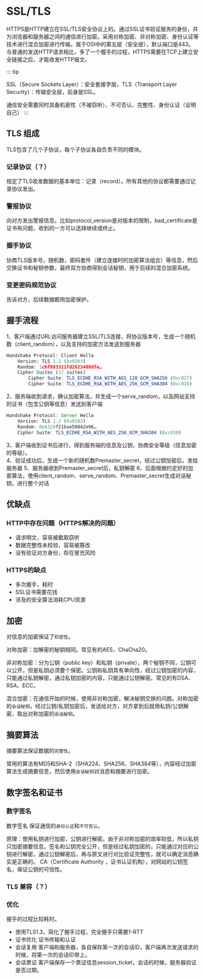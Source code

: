 # SSL/TLS

HTTPS是HTTP建立在SSL/TLS安全协议上的。通过SSL证书验证服务的身份，并为浏览器和服务器之间的通信进行加密。采用对称加密、非对称加密、身份认证等技术进行混合加密进行传输。属于OSI中的第五层（安全层），默认端口是443。与普通的发送HTTP请求相比，多了一个握手的过程，HTTPS需要在TCP上建立安全链接之后，才能收发HTTP报文。

::: tip

SSL（Secure Sockets Layer）：安全套接字层，TLS（Transport Layer Security）：传输安全层，前身是SSL。


通信安全需要同时具备机密性（不被窃听）、不可否认、完整性、身份认证（证明自己）
:::

## TLS 组成

TLS包含了几个子协议，每个子协议各自负责不同的模块。

### 记录协议（？）

规定了TLS收发数据的基本单位：记录（record）。所有其他的协议都需要通过记录协议发出。

### 警报协议

向对方发出警报信息。比如protocol_version是对版本的限制，bad_certificate是证书有问题，收到的一方可以选择继续或终止。

### 握手协议

协商TLS版本号，随机数，密码套件（建立连接时的加密算法组合）等信息，然后交换证书和秘钥参数，最终双方协商得到会话秘钥，用于后续的混合加密系统。

### 变更密码规范协议

告诉对方，后续数据都用加密保护。


## 握手流程

1、客户端通过URL访问服务器建立SSL/TLS连接，将协议版本号，生成一个随机数（client_random），以及支持的加密方法发送到服务器  

```js
Handshake Protocol: Client Hello
    Version: TLS 1.2 (0x0303)
    Random: 1cbf803321fd2623408dfe…
    Cipher Suites (17 suites)
        Cipher Suite: TLS_ECDHE_RSA_WITH_AES_128_GCM_SHA256 (0xc02f)
        Cipher Suite: TLS_ECDHE_RSA_WITH_AES_256_GCM_SHA384 (0xc030)
```

2、服务端收到请求，确认加密算法，并生成一个serve_random，以及网站支持的证书（包含公钥等信息）发送到客户端  

```js
Handshake Protocol: Server Hello
    Version: TLS 1.2 (0x0303)
    Random: 0e6320f21bae50842e96…
    Cipher Suite: TLS_ECDHE_RSA_WITH_AES_256_GCM_SHA384 (0xc030)

```

3、客户端收到证书后进行，得到服务端的信息及公钥，协商安全等级（信息加密的等级）。  
4、验证成功后，生成一个新的随机数Premaster_secret，经过公钥加密后，发给服务器
5、服务器收到Premaster_secret后，私钥解密
6、后面根据约定好的加密算法，使用client_random、serve_random、Premaster_secret生成对话秘钥，进行整个对话


## 优缺点

### HTTP中存在问题（HTTPS解决的问题）

- 请求明文，容易被截取窃听
- 数据完整性未校验，容易被篡改
- 没有验证对方身份，存在冒充风险

### HTTPS的缺点

- 多次握手，耗时
- SSL证书需要花钱
- 涉及的安全算法消耗CPU资源

## 加密

对信息的加密保证了`机密性`。

对称加密：加解密的秘钥相同。常见有的AES，ChaCha20。

非对称加密：分为公钥（public key）和私钥（private），两个秘钥不同，公钥可以公开，但是私钥必须要个保密。公钥和私钥具有单向性，经过公钥加密的内容，只能通过私钥解密，通过私钥加密的内容，只能通过公钥解密。常见的有DSA、RSA、ECC。

混合加密：在通信开始的时候，使用非对称加密，解决秘钥交换的问题。对称加密的`会话秘钥`，经过公钥/私钥加密后，发送给对方，对方拿到后就用私钥/公钥解密，取出对称加密的`会话秘钥`。

## 摘要算法

摘要算法保证数据的`完整性`。

常用的算法有MD5和SHA-2（SHA224、SHA256、SHA384等），内容经过加密算法生成摘要信息，然后使用`会话秘钥`对消息和摘要进行加密。

## 数字签名和证书

### 数字签名

数字签名 保证通信的`身份认证`和`不可否认`。

原理：使用私钥进行加密，公钥进行解密。由于非对称加密的效率较低，所以私钥只加密摘要信息。签名和公钥完全公开，但是经过私钥加密的，只能通过对应的公钥进行解密。通过公钥解密后，再与原文进行对比验证完整性，就可以确定消息确实是正确的。
CA（Certificate Authority ，证书认证机构），对网站的公钥签名，保证公钥的可信性。

### TLS 兼容（？）

### 优化

握手的过程比较耗时。

- 使用TLS1.3，简化了握手过程，完全握手只需要1-RTT
- 证书优化 证书传输和认证
- 会话复用 客户端和服务器，各自保存第一次的会话ID，客户端再次发送请求的时候，将第一次的会话ID带上。
- 会话票证 客户端保存一个票证信息session_ticket，会话的时候，服务器验证是否过期。